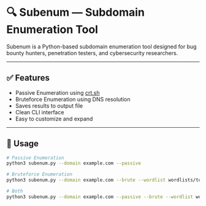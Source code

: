 # 🔍 Subenum — Subdomain Enumeration Tool

Subenum is a Python-based subdomain enumeration tool designed for bug bounty hunters, penetration testers, and cybersecurity researchers.

---

## ✅ Features

- Passive Enumeration using [crt.sh](https://crt.sh)
- Bruteforce Enumeration using DNS resolution
- Saves results to output file
- Clean CLI interface
- Easy to customize and expand

---

## 🚀 Usage

```bash
# Passive Enumeration
python3 subenum.py --domain example.com --passive

# Bruteforce Enumeration
python3 subenum.py --domain example.com --brute --wordlist wordlists/top100.txt

# Both
python3 subenum.py --domain example.com --passive --brute --wordlist wordlists/top100.txt
